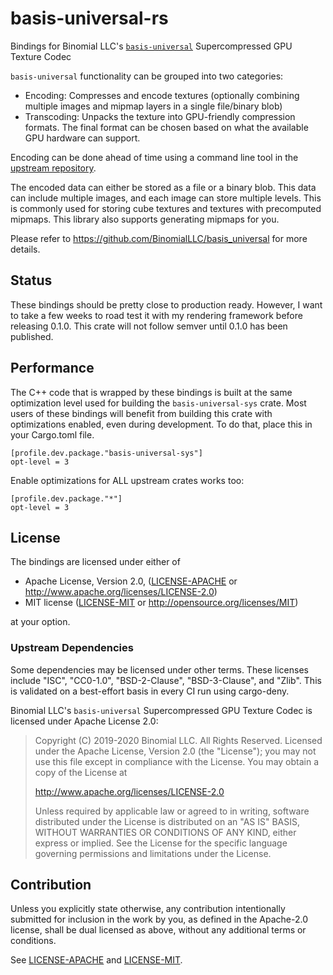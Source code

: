 # basis-universal-rs

Bindings for Binomial LLC's [`basis-universal`](https://github.com/BinomialLLC/basis_universal) Supercompressed GPU 
Texture Codec

`basis-universal` functionality can be grouped into two categories:
 * Encoding: Compresses and encode textures (optionally combining multiple images and mipmap layers in a single 
   file/binary blob)
 * Transcoding: Unpacks the texture into GPU-friendly compression formats. The final format can be chosen based on what
   the available GPU hardware can support.

Encoding can be done ahead of time using a command line tool in the [upstream repository](https://github.com/BinomialLLC/basis_universal).

The encoded data can either be stored as a file or a binary blob. This data can include multiple images, and each image 
can store multiple levels. This is commonly used for storing cube textures and textures with precomputed mipmaps. This
library also supports generating mipmaps for you.

Please refer to https://github.com/BinomialLLC/basis_universal for more details.

## Status

These bindings should be pretty close to production ready. However, I want to take a few weeks to road test it with my
rendering framework before releasing 0.1.0. This crate will not follow semver until 0.1.0 has been published.

## Performance

The C++ code that is wrapped by these bindings is built at the same optimization level used for building the 
`basis-universal-sys` crate. Most users of these bindings will benefit from building this crate with optimizations
enabled, even during development. To do that, place this in your Cargo.toml file.

```
[profile.dev.package."basis-universal-sys"]
opt-level = 3
```

Enable optimizations for ALL upstream crates works too:

```
[profile.dev.package."*"]
opt-level = 3
```

## License

The bindings are licensed under either of

* Apache License, Version 2.0, ([LICENSE-APACHE](LICENSE-APACHE) or http://www.apache.org/licenses/LICENSE-2.0)
* MIT license ([LICENSE-MIT](LICENSE-MIT) or http://opensource.org/licenses/MIT)

at your option.

### Upstream Dependencies

Some dependencies may be licensed under other terms. These licenses include "ISC", "CC0-1.0", "BSD-2-Clause",
"BSD-3-Clause", and "Zlib". This is validated on a best-effort basis in every CI run using cargo-deny.

Binomial LLC's `basis-universal` Supercompressed GPU Texture Codec is licensed under Apache License 2.0:

> Copyright (C) 2019-2020 Binomial LLC. All Rights Reserved.
> Licensed under the Apache License, Version 2.0 (the "License");
> you may not use this file except in compliance with the License.
> You may obtain a copy of the License at
> 
> http://www.apache.org/licenses/LICENSE-2.0
> 
> Unless required by applicable law or agreed to in writing, software
> distributed under the License is distributed on an "AS IS" BASIS,
> WITHOUT WARRANTIES OR CONDITIONS OF ANY KIND, either express or implied.
> See the License for the specific language governing permissions and
> limitations under the License.

## Contribution

Unless you explicitly state otherwise, any contribution intentionally
submitted for inclusion in the work by you, as defined in the Apache-2.0
license, shall be dual licensed as above, without any additional terms or
conditions.

See [LICENSE-APACHE](LICENSE-APACHE) and [LICENSE-MIT](LICENSE-MIT).
